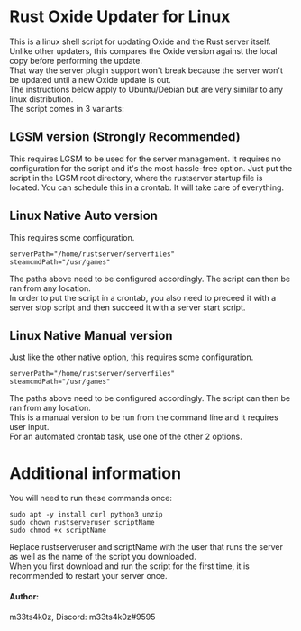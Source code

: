 # Rust Oxide Updater for Linux

This is a linux shell script for updating Oxide and the Rust server itself.<br />
Unlike other updaters, this compares the Oxide version against the local copy before performing the update.<br />
That way the server plugin support won't break because the server won't be updated until a new Oxide update is out.<br />
The instructions below apply to Ubuntu/Debian but are very similar to any linux distribution.<br />
The script comes in 3 variants:

## LGSM version (Strongly Recommended)

This requires LGSM to be used for the server management. It requires no configuration for the script and it's the most 
hassle-free option. Just put the script in the LGSM root directory, where the rustserver startup file is located. You can schedule this in a crontab.
It will take care of everything.

## Linux Native Auto version

This requires some configuration. 

```
serverPath="/home/rustserver/serverfiles"
steamcmdPath="/usr/games"
```

The paths above need to be configured accordingly. The script can then be ran from any location.<br />
In order to put the script in a crontab, you also need to preceed it with a server stop script and then succeed it with a server start script.

## Linux Native Manual version

Just like the other native option, this requires some configuration. 

```
serverPath="/home/rustserver/serverfiles"
steamcmdPath="/usr/games"
```

The paths above need to be configured accordingly. The script can then be ran from any location.<br />
This is a manual version to be run from the command line and it requires user input.<br />
For an automated crontab task, use one of the other 2 options.

# Additional information

You will need to run these commands once:

```
sudo apt -y install curl python3 unzip
sudo chown rustserveruser scriptName
sudo chmod +x scriptName
```

Replace rustserveruser and scriptName with the user that runs the server as well as the name of the script you downloaded.<br />
When you first download and run the script for the first time, it is recommended to restart your server once.


#### Author:
m33ts4k0z, Discord: m33ts4k0z#9595
